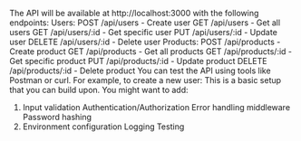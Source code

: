 The API will be available at http://localhost:3000 with the following endpoints:
Users:
POST /api/users - Create user
GET /api/users - Get all users
GET /api/users/:id - Get specific user
PUT /api/users/:id - Update user
DELETE /api/users/:id - Delete user
Products:
POST /api/products - Create product
GET /api/products - Get all products
GET /api/products/:id - Get specific product
PUT /api/products/:id - Update product
DELETE /api/products/:id - Delete product
You can test the API using tools like Postman or curl. For example, to create a new user:
This is a basic setup that you can build upon. You might want to add:

1. Input validation
   Authentication/Authorization
   Error handling middleware
   Password hashing
2. Environment configuration
   Logging
   Testing
